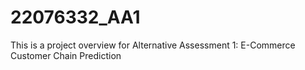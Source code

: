# 22076332_AA1
This is a project overview for Alternative Assessment 1: E-Commerce Customer Chain Prediction
